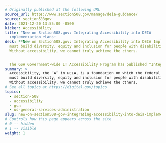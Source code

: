```yaml
---
# Originally published at the following URL
source_url: https://www.section508.gov/manage/deia-guidance/
source: section508gov
date: 2021-12-20 13:55:00 -0500
kicker: Accessibility
title: "New on Section508.gov: Integrating Accessibility into DEIA
  Implementation Plans"
deck: **New on Section508.gov: Integrating Accessibility into DEIA Implementation Plans**&mdash;Accessibility, the “A” in DEIA, is a foundation on which the federal workforce
  must build diversity, equity and inclusion for people with disabilities.
  Without accessibility, we cannot truly achieve the others.


  The GSA Government-wide IT Accessibility Program has published "Integrating Accessibility into Agency Diversity, Equity, Inclusion and Accessibility (DEIA) Implementation Plans," a guide designed to support the Accessibility roadmap outlined in the Government-wide Strategic Plan to Advance Diversity, Equity, Inclusion, and Accessibility in the Federal Workforce.  The guidance contained in this article is a preliminary step before offering broader updates to guidance and best practices materials to meet this objective. 
summary: >
  Accessibility, the “A” in DEIA, is a foundation on which the federal workforce
  must build diversity, equity and inclusion for people with disabilities.
  Without accessibility, we cannot truly achieve the others.
# See all topics at https://digital.gov/topics
topics:
  - section-508
  - accessibility
  - gsa
  - us-general-services-administration
slug: new-on-section508-gov-integrating-accessibility-into-deia-implementation-plans
# Controls how this page appears across the site
# 0 -- hidden
# 1 -- visible
weight: 1
---
```

